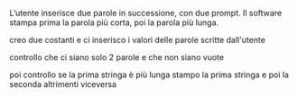 L’utente inserisce due parole in successione, con due prompt.
Il software stampa prima la parola più corta, poi la parola più lunga.

creo due costanti e ci inserisco i valori delle parole scritte dall'utente

controllo che ci siano solo 2 parole e che non siano vuote

poi controllo se la prima stringa è più lunga stampo la prima stringa e poi la seconda altrimenti viceversa

